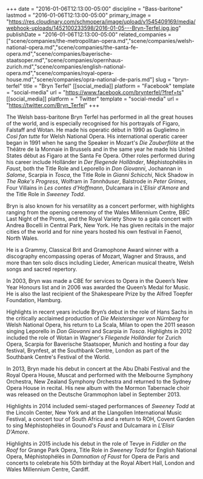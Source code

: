 +++
date = "2016-01-06T12:13:00-05:00"
discipline = "Bass-baritone"
lastmod = "2016-01-06T12:13:00-05:00"
primary_image = "https://res.cloudinary.com/schmopera/image/upload/v1545409169/media/webhook-uploads/1452100233598/2016-01-05---Bryn-Terfel.jpg.jpg"
publishDate = "2016-01-06T12:13:00-05:00"
related_companies = ["scene/companies/the-metropolitan-opera.md","scene/companies/welsh-national-opera.md","scene/companies/the-santa-fe-opera.md","scene/companies/bayerische-staatsoper.md","scene/companies/opernhaus-zurich.md","scene/companies/english-national-opera.md","scene/companies/royal-opera-house.md","scene/companies/opra-national-de-paris.md"]
slug = "bryn-terfel"
title = "Bryn Terfel"
[[social_media]]
platform = "Facebook"
template = "social-media"
url = "https://www.facebook.com/brynterfel/?fref=ts"
[[social_media]]
platform = " Twitter"
template = "social-media"
url = "https://twitter.com/Bryn_Terfel"
+++

The Welsh bass-baritone Bryn Terfel has performed in all the great houses of the world, and is especially recognised for his portrayals of Figaro, Falstaff and Wotan. He made his operatic début in 1990 as Guglielmo in *Così fan tutte* for Welsh National Opera. His international operatic career began in 1991 when he sang the Speaker in Mozart's *Die Zauberflöte* at the Théâtre de la Monnaie in Brussels and in the same year he made his United States début as Figaro at the Santa Fe Opera. Other roles performed during his career include Holländer in *Der fliegende Holländer*, Méphistophélès in *Faust*, both the Title Role and Leporello in *Don Giovanni*, Jochannan in *Salome*, Scarpia in *Tosca*, the Title Role in *Gianni Schicchi*, Nick Shadow in *The Rake's Progress*, Wolfram in *Tannhäuser*, Balstrode in *Peter Grimes*, Four Villains in *Les contes d'Hoffmann*, Dulcamara in *L'Elisir d'Amore* and the Title Role in *Sweeney Todd*.

Bryn is also known for his versatility as a concert performer, with highlights ranging from the opening ceremony of the Wales Millennium Centre, BBC Last Night of the Proms, and the Royal Variety Show to a gala concert with Andrea Bocelli in Central Park, New York. He has given recitals in the major cities of the world and for nine years hosted his own festival in Faenol, North Wales.

He is a Grammy, Classical Brit and Gramophone Award winner with a discography encompassing operas of Mozart, Wagner and Strauss, and more than ten solo discs including Lieder, American musical theatre, Welsh songs and sacred repertory.

In 2003, Bryn was made a CBE for services to Opera in the Queen’s New Year Honours list and in 2006 was awarded the Queen’s Medal for Music. He is also the last recipient of the Shakespeare Prize by the Alfred Toepfer Foundation, Hamburg.

Highlights in recent years include Bryn’s debut in the role of Hans Sachs in the critically acclaimed production of *Die Meistersinger von Nürnberg* for Welsh National Opera, his return to La Scala, Milan to open the 2011 season singing Leporello in *Don Giovanni* and Scarpia in *Tosca*. Highlights in 2012 included the role of Wotan in Wagner's *Fliegende Holländer* for Zurich Opera, Scarpia for Baverische Staatsoper, Munich and hosting a four day festival, Brynfest, at the Southbank Centre, London as part of the Southbank Centre's Festival of the World.

In 2013, Bryn made his debut in concert at the Abu Dhabi Festival and the Royal Opera House, Muscat and performed with the Melbourne Symphony Orchestra, New Zealand Symphony Orchestra and returned to the Sydney Opera House in recital. His new album with the Mormon Tabernacle choir was released on the Deutsche Grammophon label in September 2013.

Highlights in 2014 included semi-staged performances of *Sweeney Todd* at the Lincoln Center, New York and at the Llangollen International Music Festival, a concert tour of South Africa and a return to ROH, Covent Garden to sing Méphistophélès in Gounod's *Faust* and Dulcamara in *L'Elisir D'Amore*.

Highlights in 2015 include his debut in the role of Tevye in *Fiddler on the Roof* for Grange Park Opera, Title Role in *Sweeney Todd* for English National Opera, Méphistophélès in *Damnation of Faust* for Opera de Paris and concerts to celebrate his 50th birthday at the Royal Albert Hall, London and Wales Millennium Centre, Cardiff. 


